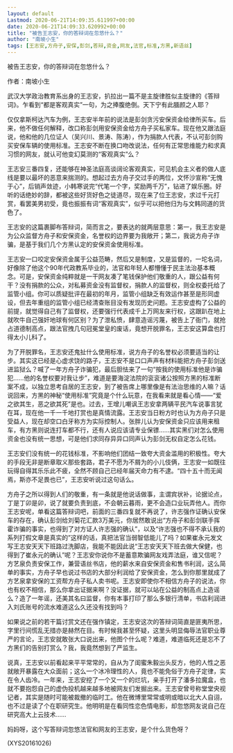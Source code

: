 ```yaml
---
layout: default
Lastmod: 2020-06-21T14:09:35.611997+00:00
date: 2020-06-21T14:09:33.620992+00:00
title: "被告王志安，你的答辩词在忽悠什么？"
author: "南坡小生"
tags: [王志安,方舟子,安保,彭剑,答辩,资金,网友,法官,标准,方黑,新语丝]
---
```


被告王志安，你的答辩词在忽悠什么？

作者：南坡小生

武汉大学政治教育系出身的王志安，扒拉出一篇不是主旋律胜似主旋律的《答辩词》。乍看到“都是客观真实”一句，为之捧腹绝倒。天下宁有此腼颜之人耶？

仅仅拿斯柯达汽车为例，王志安半年前的说法是彭剑贪污安保资金给律所买车。后来，他不做任何解释，改口称彭剑用安保资金给方舟子买私家车。现在他又跟法庭说，他和他的几位证人（吴兴川、景涛、陈涛），作为捐款人代表，不认可彭剑购买安保车辆的使用标准。王志安不断在换口吻改说法，任何有正常思维能力和求真习惯的网友，就认可他变幻莫测的“客观真实”么？

王志安三番四复，还能够在神圣法庭高谈阔论客观真实，可见机会主义者的做人底线是要以最坏的恶意来揣测的。想起过去方舟子交过手的两位，文怀沙宣称“无愧于心”，后销声敛迹，小韩寒说完“代笔一个字，奖励两千万”，钻进了娱乐圈。好听的话绝妙的辞，都被这些好货好色之徒道尽，现在来了位王志安，求过千元打赏，看罢美男初受，竟也振振有词“客观真实”，似乎可以把他归为与文韩同道的货色了。

王志安的这篇裹脚布答辩词，简而言之，要表达的就两层意思：第一，我王志安是为公众监督方舟子和安保资金，名誉权的边界要为我敞开；第二，我说方舟子诈骗，是基于我们几个方黑认定的安保资金使用标准。

王志安一口咬定安保资金属于公益范畴，然后又是制度，又是监督的，一坨名词，好像除了他这个90年代政教系毕业的，法官和年轻人都懵懂于民主法治基本概念。可是，安保资金纯粹就是一干网友凑了笔钱保护他们敬重的人，跟公益有何干？没有捐款的公众，对私募资金没有监督权，捐款人的监督权，则全权委托给了监管小组。你可以质疑批评在最初的年月，监管小组缺乏有效运作甚至是形同虚设，但去年重组的监管小组已经清查账目没有发现历史问题。王志安虚构了公益的前提，就觉得自己有了监督权，还要强行代表成千上万网友来行权，这跟趴在地上就吹牛自己强奸地球有何区别？为了泄私愤，肆意造谣污蔑，被告上了衙门，就抢占道德制高点，跟法官拽几句冠冕堂皇的废话，竟想开脱罪名，王志安这算盘也打得太小儿科了。

为了开脱罪名，王志安还鬼扯什么使用标准，说方舟子的名誉权必须要适当的让步。其实这已经是心虚求饶的路子，王志安不是口口声声有材料能把方舟子彭剑送进监狱么？喊了一年方舟子诈骗犯，最后胆怯来了一句“按我的使用标准他是诈骗犯……他的名誉权要对我让步”，难道是要海淀法院的衮衮诸公按照方黑的标准断案不成，以独立思考自居的王志安，到了被告席上哪里像是有法治思维的人嘛？话说回来，方黑的神秘“使用标准”究竟是个什么玩意，在我看来就是看心情——“爱之欲其生，恶之欲其死”是也。过去，王增儿嘲讽王志安拿两辆平民汽车说事言犹在耳，现在他一千一千地打赏也是真情流露。王志安当日粉方时也认为方舟子只是受益人，现在却空口白牙称方为实际控制人。张胖儿认为安保资金只应该用来租车，有方黑则说连打车都不行，还有人说应该请专业保镖……其实黑们对怎么使用资金也没有统一思想，可是他们求同存异异口同声认为彭剑无权自定怎么花钱。

王志安们没有统一的花钱标准，不影响他们团结一致夸大资金滥用的积极性。夸大的手段无非是断章取义那些套路，君子不愿为不屑为的小儿伎俩，王志安一如既往玩得自得其乐乐此不疲，全然不顾自己已经年届天命力有不逮。“四十五十而无闻焉，斯亦不足畏也已”，王志安听说过这句话么。

方舟子之所以得到人们的敬重，有一条就是他说话做事，主谓宾状补，论据论点，丁是丁卯是卯，说了就要负责到底，不会朝云暮雨，更不会造口业玩弄他人。而你王志安呢，单看这篇答辩词吧，前面的三番四复就不再说了，许志强作证确认安保车的存在，确认彭剑给刘菊花汇款3万美元，你居然敢说出“方舟子和彭剑联手挥霍诈骗的事实，也得到了对方证人许志强的确认”，以及“许志强也不得不承认我的系列打假文章是真实的”这样的话，真把法官当弱智低能儿了吗？如果崔永元发文写王志安天天下班路过洗脚店，我能不能因此说“王志安天天下班去做大保健，也得到了崔永元的确认”呢？王志安你说你不是蓄意欺骗网友戏弄法庭，谁又信呢？方艺泉负责安保工作，兼营语丝书店，他的薪水来自安保资金和售书利润，这么简单的事实，方舟子早也说过书店的大部分利润给了安保资金，怎么到你那里就成了方艺泉拿安保的工资帮方舟子私人卖书呢。王志安即使你不相信方舟子的说法，你也有权不相信，那么你拿出证据来啊？没证据，就可以站在公益的制高点上造谣么？造了一年谣，还美其名曰监督，你有本事打印了那么多银行清单，书店利润进入刘氏账号的流水难道这么久还没有找到吗？

如果说之前的若干篇讨赏文还在强作镇定，王志安这次的答辩词简直是匪夷所思，字里行间慌乱无措亦是赫然在目。有时候我甚至怀疑，这里头明显侮辱法官职业尊严的言论，王志安就敢张大口说出来，他图个什么呢？难道，难道临死还是忘不了方黑们的告别打赏么？我，我竟然想到了严监生。

说真，王志安以前看起来平平常常的，自从为了闺蜜朱毅出头反方，他的人性之恶就敞开暴露在大众面前；这么一个冰冷理性的人，竟也不能免俗于方舟子定律，实在令人齿冷。一年来，王志安挖了一个又一个的烂坑，亲手打开了潘多拉魔盒，也就不要抱怨自己的虚伪投机越来越多地被网友们发掘出来。王志安曾号称堂堂央视记者，其实是随时可能被裁撤的临时工。他在微博里常常或明或暗以北大人自诩，也不过是读了个在职研究生。他明明是在看同性恋色情电影，却忽悠网友说自己在研究高大上云技术……

妈妈呀，这个写答辩词忽悠法官和网友的王志安，是个什么货色呀？

(XYS20161026)

